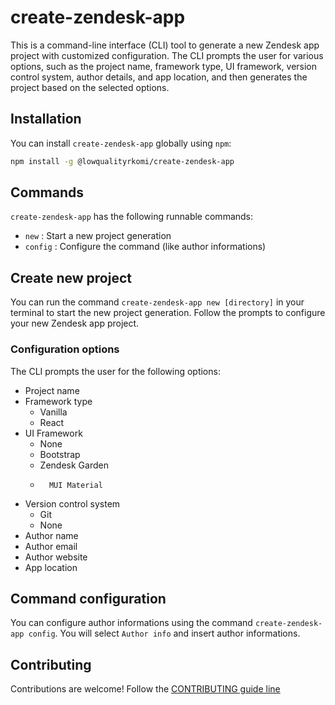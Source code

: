 # create-zendesk-app

This is a command-line interface (CLI) tool to generate a new Zendesk app project with customized configuration. The CLI prompts the user for various options, such as the project name, framework type, UI framework, version control system, author details, and app location, and then generates the project based on the selected options.

## Installation

You can install `create-zendesk-app` globally using `npm`:

```sh
npm install -g @lowqualityrkomi/create-zendesk-app
```

## Commands

`create-zendesk-app` has the following runnable commands:

-   `new` : Start a new project generation
-   `config` : Configure the command (like author informations)

## Create new project

You can run the command `create-zendesk-app new [directory]` in your terminal to start the new project generation. Follow the prompts to configure your new Zendesk app project.

### Configuration options

The CLI prompts the user for the following options:

-   Project name
-   Framework type
    -   Vanilla
    -   React
-   UI Framework
    -   None
    -   Bootstrap
    -   Zendesk Garden
    -       MUI Material
-   Version control system
    -   Git
    -   None
-   Author name
-   Author email
-   Author website
-   App location

## Command configuration

You can configure author informations using the command `create-zendesk-app config`. You will select `Author info` and insert author informations.

## Contributing

Contributions are welcome! Follow the [CONTRIBUTING guide line](https://github.com/lowqualityrkomi/create-zendesk-app/blob/main/CONTRIBUTING.md)
